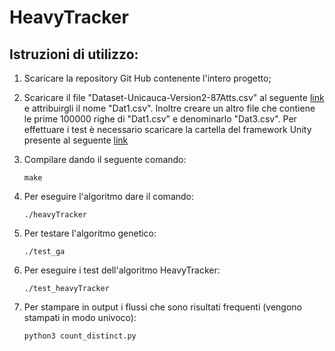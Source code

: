 # HeavyTracker

## Istruzioni di utilizzo:

1. Scaricare la repository Git Hub contenente l'intero progetto;

2. Scaricare il file "Dataset-Unicauca-Version2-87Atts.csv" al seguente [link ][link_kaggle] 
   e attribuirgli il nome "Dat1.csv". Inoltre creare un altro file che contiene le prime 
   100000 righe di "Dat1.csv" e denominarlo "Dat3.csv".
   Per effettuare i test è necessario scaricare la cartella del framework Unity presente al seguente [link ][link_Unity]

3. Compilare dando il seguente comando:
	```
	make
    ```
    
4. Per eseguire l'algoritmo dare il comando:

	```
	./heavyTracker
    ```
    
5. Per testare l'algoritmo genetico: 

	```
	./test_ga
    ```
    
6. Per eseguire i test dell'algoritmo HeavyTracker:

	```
	./test_heavyTracker
    ```
    
7. Per stampare in output i flussi che sono risultati frequenti (vengono stampati in modo
univoco):

	```
	python3 count_distinct.py
    ```
    
    
[link_kaggle]: <https://www.kaggle.com/datasets/jsrojas/ip-network-traffic-flows-labeled-with-87-apps?resource=download>
[link_Unity]: <https://github.com/ThrowTheSwitch/Unity>